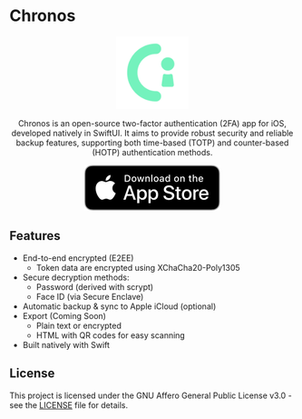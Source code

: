 # Chronos

<p align="center">
  <img src=".github/assets/logo.png" width="128"/>
</p>

<p align="center">
Chronos is an open-source two-factor authentication (2FA) app for iOS, developed natively in SwiftUI. It aims to provide robust security and reliable backup features, supporting both time-based (TOTP) and counter-based (HOTP) authentication methods.
</p>

<p align="center">
  <img src=".github/assets/Download_on_the_App_Store.svg"/>
</p>

## Features

- End-to-end encrypted (E2EE)
    - Token data are encrypted using XChaCha20-Poly1305
- Secure decryption methods:
  - Password (derived with scrypt)
  - Face ID (via Secure Enclave)
- Automatic backup & sync to Apple iCloud (optional)
- Export (Coming Soon)
    - Plain text or encrypted
    - HTML with QR codes for easy scanning
- Built natively with Swift

## License

This project is licensed under the GNU Affero General Public License v3.0 - see the [LICENSE](LICENSE) file for details.
